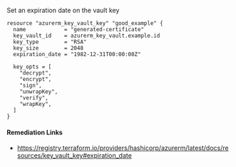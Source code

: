 
Set an expiration date on the vault key

```hcl
resource "azurerm_key_vault_key" "good_example" {
  name            = "generated-certificate"
  key_vault_id    = azurerm_key_vault.example.id
  key_type        = "RSA"
  key_size        = 2048
  expiration_date = "1982-12-31T00:00:00Z"

  key_opts = [
    "decrypt",
    "encrypt",
    "sign",
    "unwrapKey",
    "verify",
    "wrapKey",
  ]
}
```

#### Remediation Links
 - https://registry.terraform.io/providers/hashicorp/azurerm/latest/docs/resources/key_vault_key#expiration_date

